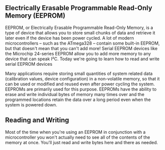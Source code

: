 ## Electrically Erasable Programmable Read-Only Memory (EEPROM)
EEPROM, or Electrically Erasable Programmable Read-Only Memory, is a type of device that allows you to store small chunks of data and retrieve it later even if the device has been power cycled. A lot of modern microcontrollers – such as the ATmega328 – contain some built-in EEPROM, but that doesn't mean that you can't add more! Serial EEPROM devices like the Microchip 24-series EEPROM allow you to add more memory to any device that can speak I²C. Today we're going to learn how to read and write serial EEPROM devices 

Many applications require storing small quantities of system related data (calibration values, device configuration) in a non-volatile memory, so that it can be used or modified and reused even after power cycling the system. EEPROMs are primarily used for this purpose. EEPROMs have the ability to erase and write individual bytes of memory many times over and the programmed locations retain the data over a long period even when the system is powered down.

## Reading and Writing
Most of the time when you're using an EEPROM in conjunction with a microcontroller you won't actually need to see all of the contents of the memory at once. You'll just read and write bytes here and there as needed.
